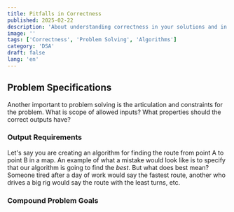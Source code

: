 ```yaml
---
title: Pitfalls in Correctness
published: 2025-02-22
description: 'About understanding correctness in your solutions and in problem specification'
image: ''
tags: ['Correctness', 'Problem Solving', 'Algorithms']
category: 'DSA'
draft: false 
lang: 'en'
---
```


## Problem Specifications
Another important to problem solving is the articulation and constraints for the problem. What is scope of allowed inputs? What properties should the correct outputs have? 

### Output Requirements
Let's say you are creating an algorithm for finding the route from point A to point B in a map. An example of what a mistake would look like is to specify that our algorithm is going to find the <em>best</em>. But what does best mean? Someone tired after a day of work would say the fastest route, another who drives a big rig would say the route with the least turns, etc. 

### Compound Problem Goals
